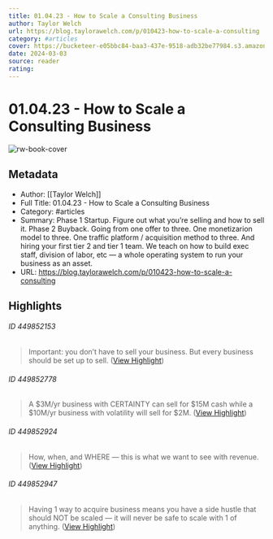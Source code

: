 ```yaml
---
title: 01.04.23 - How to Scale a Consulting Business
author: Taylor Welch
url: https://blog.taylorawelch.com/p/010423-how-to-scale-a-consulting
category: #articles
cover: https://bucketeer-e05bbc84-baa3-437e-9518-adb32be77984.s3.amazonaws.com/public/images/80ac6473-c2ec-414a-a9da-9c1f69d984d2_2488x2488.jpeg
date: 2024-03-03
source: reader
rating:
---
```

# 01.04.23 - How to Scale a Consulting Business

![rw-book-cover](https://bucketeer-e05bbc84-baa3-437e-9518-adb32be77984.s3.amazonaws.com/public/images/80ac6473-c2ec-414a-a9da-9c1f69d984d2_2488x2488.jpeg)

## Metadata
- Author: [[Taylor Welch]]
- Full Title: 01.04.23 - How to Scale a Consulting Business
- Category: #articles
- Summary: Phase 1 Startup. Figure out what you’re selling and how to sell it. Phase 2 Buyback. Going from one offer to three. One monetizarion model to three. One traffic platform / acquisition method to three. And hiring your first tier 2 and tier 1 team. We teach on how to build exec staff, division of labor, etc — a whole operating system to run your business as an asset.
- URL: https://blog.taylorawelch.com/p/010423-how-to-scale-a-consulting

## Highlights
###### ID 449852153
> Important: you don’t have to sell your business. But every business should be set up to sell. ([View Highlight](https://read.readwise.io/read/01gp17v550t4hsb0etch368hy7))
    
###### ID 449852778
> A $3M/yr business with CERTAINTY can sell for $15M cash while a $10M/yr business with volatility will sell for $2M. ([View Highlight](https://read.readwise.io/read/01gp17w7vq97p5c9cqzz6dcqhp))
    
###### ID 449852924
> How, when, and WHERE — this is what we want to see with revenue. ([View Highlight](https://read.readwise.io/read/01gp17wdhz6mnw6xj56cd7y6y0))
    
###### ID 449852947
> Having 1 way to acquire business means you have a side hustle that should NOT be scaled — it will never be safe to scale with 1 of anything. ([View Highlight](https://read.readwise.io/read/01gp17wskfc764kfr59kgdf94m))
    
